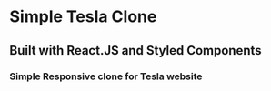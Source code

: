 # Simple Tesla Clone

## Built with React.JS and Styled Components

### Simple Responsive clone for Tesla website


